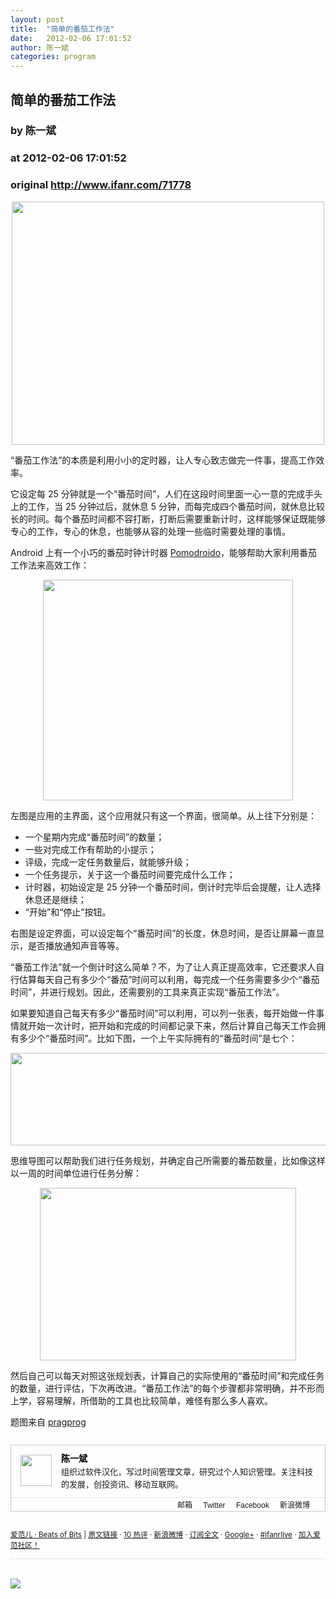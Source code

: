 ```yaml
---
layout: post
title:  "简单的番茄工作法"
date:   2012-02-06 17:01:52
author: 陈一斌
categories: program
---
```


## 简单的番茄工作法
### by 陈一斌
### at 2012-02-06 17:01:52
### original <http://www.ifanr.com/71778>

<p style="text-align:center"><a href="http://www.ifanr.com/wp-content/uploads/2012/02/iStock_000009443672Small.jpg"><img title="OLYMPUS DIGITAL CAMERA" src="http://www.ifanr.com/wp-content/uploads/2012/02/iStock_000009443672Small.jpg" alt="" width="500" height="389"></a></p>
<p>“番茄工作法”的本质是利用小小的定时器，让人专心致志做完一件事，提高工作效率。</p>
<p>它设定每 25 分钟就是一个“番茄时间”，人们在这段时间里面一心一意的完成手头上的工作，当 25 分钟过后，就休息 5 分钟，而每完成四个番茄时间，就休息比较长的时间。每个番茄时间都不容打断，打断后需要重新计时，这样能够保证既能够专心的工作，专心的休息，也能够从容的处理一些临时需要处理的事情。<span></span></p>
<p>Android 上有一个小巧的番茄时钟计时器 <a href="https://market.android.com/details?id=net.artifix.pomodroido.free&amp;hl=en">Pomodroido</a>，能够帮助大家利用番茄工作法来高效工作：</p>
<p style="text-align:center"><a href="http://www.ifanr.com/wp-content/uploads/2012/02/Pomodroido01.jpg"><img title="Pomodroido01" src="http://www.ifanr.com/wp-content/uploads/2012/02/Pomodroido01.jpg" alt="" width="400" height="353"></a></p>
<p>左图是应用的主界面，这个应用就只有这一个界面，很简单。从上往下分别是：</p>
<ul>
<li>一个星期内完成“番茄时间”的数量；</li>
<li>一些对完成工作有帮助的小提示；</li>
<li>评级，完成一定任务数量后，就能够升级；</li>
<li>一个任务提示，关于这一个番茄时间要完成什么工作；</li>
<li>计时器，初始设定是 25 分钟一个番茄时间，倒计时完毕后会提醒，让人选择休息还是继续；</li>
<li>“开始”和“停止”按钮。</li>
</ul>
<p>右图是设定界面，可以设定每个“番茄时间”的长度，休息时间，是否让屏幕一直显示，是否播放通知声音等等。</p>
<p>“番茄工作法”就一个倒计时这么简单？不，为了让人真正提高效率，它还要求人自行估算每天自己有多少个“番茄”时间可以利用，每完成一个任务需要多少个“番茄时间”，并进行规划。因此，还需要别的工具来真正实现“番茄工作法”。</p>
<p>如果要知道自己每天有多少“番茄时间”可以利用，可以列一张表，每开始做一件事情就开始一次计时，把开始和完成的时间都记录下来，然后计算自己每天工作会拥有多少个“番茄时间”。比如下图，一个上午实际拥有的“番茄时间”是七个：</p>
<p style="text-align:center"><a href="http://www.ifanr.com/wp-content/uploads/2012/02/logger.jpg"><img title="logger" src="http://www.ifanr.com/wp-content/uploads/2012/02/logger.jpg" alt="" width="519" height="148"></a></p>
<p>思维导图可以帮助我们进行任务规划，并确定自己所需要的番茄数量，比如像这样以一周的时间单位进行任务分解：</p>
<p style="text-align:center"><a href="http://www.ifanr.com/wp-content/uploads/2012/02/promo.jpg"><img title="promo" src="http://www.ifanr.com/wp-content/uploads/2012/02/promo.jpg" alt="" width="410" height="276"></a></p>
<p>然后自己可以每天对照这张规划表，计算自己的实际使用的“番茄时间”和完成任务的数量，进行评估，下次再改进。“番茄工作法”的每个步骤都非常明确，并不形而上学，容易理解，所借助的工具也比较简单，难怪有那么多人喜欢。</p>
<p>题图来自 <a href="http://pragprog.com/magazines/2009-11/the-pompatus-of-pomodoro">pragprog</a></p>
	<div style="border:1px solid #ccc;font-size:14px;margin:27px auto;font-family:Arial">
		<div style="overflow:hidden"> <a href="http://www.ifanr.com/author/yibie" style="color:#000;text-decoration:none"><img src="http://www.ifanr.com/wp-content/uploads/avatar/243.jpg" width="50" height="50" style="display:block;float:left;padding:0;margin:15px"></a>
			<div style="text-align:left;line-height:23px;margin-left:80px">
				<div style="padding:10px 10px 10px 0">
					<div style="margin:0;font-size:14px"><strong><a href="http://www.ifanr.com/author/yibie" style="color:#000;text-decoration:none">陈一斌</a></strong></div>
					<div style="font-size:13px;line-height:20px">组织过软件汉化，写过时间管理文章，研究过个人知识管理。关注科技的发展，创投资讯、移动互联网。</div>
				</div>
			</div>
		</div>
		<div style="text-align:right;border-top:1px dotted #ccc;padding:2px 10px;font-size:12px">
			<div>
								<a href="mailto:gunshotbox@gmail.com" style="margin-right:14px;text-decoration:none">邮箱</a>				<a href="http://twitter.com/yibie" style="margin-right:14px;text-decoration:none">Twitter</a>				<a href="http://www.facebook.com/yibie" style="margin-right:14px;text-decoration:none">Facebook</a>				<a href="http://weibo.com/yibie" style="margin-right:14px;text-decoration:none">新浪微博</a>			</div>
		</div>
	</div>
<p><small><a href="http://www.ifanr.com">爱范儿 · Beats of Bits</a> |
<a href="http://www.ifanr.com/71778">原文链接</a> ·
<a href="http://www.ifanr.com/71778#comments">10 热评</a> ·
<a href="http://www.weibo.com/ifanr">新浪微博</a> ·
<a href="http://www.ifanr.com/feed">订阅全文</a> ·
<a href="https://plus.google.com/114725869543399343504/">Google+</a> ·
<a href="http://live.ifanr.com/">#ifanrlive</a> ·
<a href="http://bbs.ifanr.com/">加入爱范社区！</a> 
</small></p>

<div style="text-align:right;border-top:1px dotted #ccc">
</div> 
<br>

<a href="http://event.ifanr.com/463"><img src="http://www.ifanr.com/wp-content/uploads/2012/02/ft-open-live.jpg"></a>